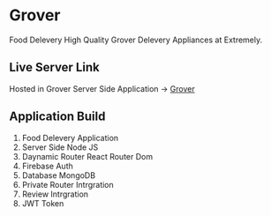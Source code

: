 # Grover
Food Delevery High Quality Grover Delevery Appliances at Extremely.

## Live Server Link
Hosted in Grover Server Side Application -> [Grover](https://bucolic-pixie-bd4f4d.netlify.app/)


## Application Build
1. Food Delevery Application
2. Server Side Node JS
3. Daynamic Router React Router Dom
4. Firebase Auth
5. Database MongoDB
6. Private Router Intrgration
7. Review Intrgration
8. JWT Token

